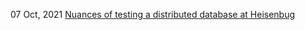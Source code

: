 07 Oct, 2021 
[Nuances of testing a distributed database at Heisenbug](https://heisenbug-moscow.ru/talks/4wwcjxql9ii1y4ajjk25de/)
